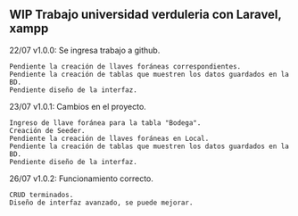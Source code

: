 ## WIP Trabajo universidad verduleria con Laravel, xampp

22/07 v1.0.0: Se ingresa trabajo a github.

    Pendiente la creación de llaves foráneas correspondientes.
    Pendiente la creación de tablas que muestren los datos guardados en la BD.
    Pendiente diseño de la interfaz.
    
23/07 v1.0.1: Cambios en el proyecto.

    Ingreso de llave foránea para la tabla "Bodega".
    Creación de Seeder.
    Pendiente la creación de llaves foráneas en Local.
    Pendiente la creación de tablas que muestren los datos guardados en la BD.
    Pendiente diseño de la interfaz.

26/07 v1.0.2: Funcionamiento correcto.

    CRUD terminados.
    Diseño de interfaz avanzado, se puede mejorar.
